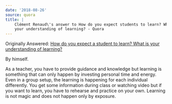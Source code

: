 ```yaml
---
date: '2018-08-26'
source: quora
title: |
    Clément Renaud\'s answer to How do you expect students to learn? What is
    your understanding of learning? - Quora
---
```


Originally Answered: [How do you expect a student to learn? What is your
understanding of
learning?](http://quora.com/How-do-you-expect-a-student-to-learn-What-is-your-understanding-of-learning-2?no_redirect=1)

By himself.

As a teacher, you have to provide guidance and knowledge but learning is
something that can only happen by investing personal time and energy.
Even in a group setup, the learning is happening for each individual
differently. You get some information during class or watching video but
if you want to learn, you have to rehearse and practice on your own.
Learning is not magic and does not happen only by exposure.
